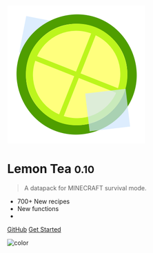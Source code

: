 <!-- _coverpage.md -->

![logo](image/lemon%20tea_320.png)

# Lemon Tea <small>0.10</small>

> A datapack for MINECRAFT survival mode.

- 700+ New recipes
- New functions
- 

[GitHub](https://github.com/seesee777/LemonTea_Manual/tree/docsify)
[Get Started](README.md)

<!-- 背景图片 -->

<!-- ![](image/cover2.png) -->

<!-- 背景色 -->

![color](#f8c4d4)